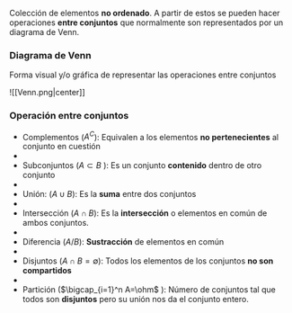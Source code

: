 
Colección de elementos **no ordenado**. A partir de estos se pueden hacer operaciones **entre conjuntos** que normalmente son representados por un diagrama de Venn. 

### Diagrama de Venn 

Forma visual y/o gráfica de representar las operaciones entre conjuntos 

![[Venn.png|center]]

### Operación entre conjuntos 

- Complementos ($A^C$): Equivalen a los elementos **no pertenecientes** al conjunto en cuestión
- 
- Subconjuntos ($A\subset B$ ): Es un conjunto **contenido** dentro de otro conjunto 
- 
- Unión: ($A\cup B$): Es la **suma** entre dos conjuntos
- 
- Intersección ($A\cap B$): Es la **intersección** o elementos en común de ambos conjuntos. 
- 
- Diferencia ($A/B$): **Sustracción** de elementos en común 
- 
- Disjuntos ($A\cap B=\emptyset$): Todos los elementos de los conjuntos **no son compartidos**
- 
- Partición ($\bigcap_{i=1}^n A=\ohm$ ): Número de conjuntos tal que todos son **disjuntos** pero su unión nos da el conjunto entero.